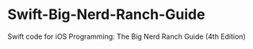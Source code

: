 Swift-Big-Nerd-Ranch-Guide
==========================

Swift code for iOS Programming: The Big Nerd Ranch Guide (4th Edition)
